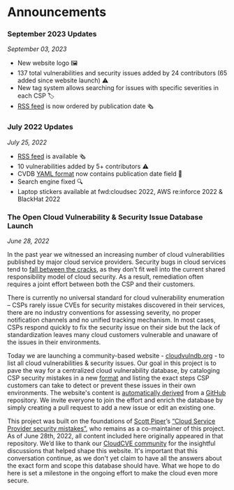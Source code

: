 # Announcements 

### September 2023 Updates
*September 03, 2023*

* New website logo 🖼️
* 137 total vulnerabilities and security issues added by 24 contributors (65 added since website launch) ⚠️
* New tag system allows searching for issues with specific severities in each CSP 🏷️
* [RSS feed](https://www.cloudvulndb.org/rss/feed.xml) is now ordered by publication date 🗞

### July 2022 Updates
*July 25, 2022*

* [RSS feed](https://www.cloudvulndb.org/rss/feed.xml) is available 🗞
* 10 vulnerabilities added by 5+ contributors ⚠️ 
* CVDB [YAML format](https://github.com/wiz-sec/open-cvdb/blob/main/pages/sample.yaml) now contains publication date field 📆 
* Search engine fixed 🔍
* Laptop stickers available at fwd:cloudsec 2022, AWS re:inforce 2022 & BlackHat 2022

### The Open Cloud Vulnerability & Security Issue Database Launch
*June 28, 2022*

In the past year we witnessed an increasing number of cloud vulnerabilities published by major cloud service providers. Security bugs in cloud services tend to [fall between the cracks](https://www.wiz.io/blog/security-industry-call-to-action-we-need-a-cloud-vulnerability-database/), as they don’t fit well into the current shared responsibility model of cloud security. As a result, remediation often requires a joint effort between both the CSP and their customers.

There is currently no universal standard for cloud vulnerability enumeration – CSPs rarely issue CVEs for security mistakes discovered in their services, there are no industry conventions for assessing severity, no proper notification channels and no unified tracking mechanism. In most cases, CSPs respond quickly to fix the security issue on their side but the lack of standardization leaves many cloud customers vulnerable and unaware of the issues in their environments. 

Today we are launching a community-based website - [cloudvulndb.org](https://cloudvulndb.org/) - to list all cloud vulnerabilities & security issues. Our goal in this project is to pave the way for a centralized cloud vulnerability database, by cataloging CSP security mistakes in a new [format](https://github.com/wiz-sec/open-cvdb/blob/main/pages/sample.yaml) and listing the exact steps CSP customers can take to detect or prevent these issues in their own environments. The website's content is [automatically derived](https://github.com/wiz-sec/open-cvdb/blob/main/webscheme.png) from a [GitHub](https://github.com/wiz-sec/open-cvdb) repository. We invite everyone to join the effort and enrich the database by simply creating a pull request to add a new issue or edit an existing one.

This project was built on the foundations of [Scott Piper](https://twitter.com/0xdabbad00)’s [“Cloud Service Provider security mistakes”](https://github.com/SummitRoute/csp_security_mistakes), who remains as a co-maintainer of this project. As of June 28th, 2022, all content included here originally appeared in that repository. We’d like to thank our [CloudCVE community](https://join.slack.com/t/cloud-cve-db/shared_invite/zt-y38smqmo-V~d4hEr_stQErVCNx1OkMA) for the insightful discussions that helped shape this website. It's important that this conversation continue, as we don't yet claim to have all the answers about the exact form and scope this database should have. What we hope to do here is set a milestone in the ongoing effort to make the cloud even more secure.
